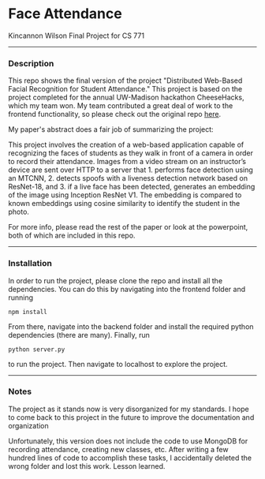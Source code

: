 # Face Attendance

Kincannon Wilson Final Project for CS 771

---

### Description

This repo shows the final version of the project 
"Distributed Web-Based Facial Recognition for Student 
Attendance." This project is based on the project 
completed for the annual UW-Madison hackathon 
CheeseHacks, which my team won. My team contributed 
a great deal of work to the frontend functionality, so please check 
out the original repo [here](https://github.com/CannonWilson/CheeseHacks).

My paper's abstract does a fair job of summarizing the
project:

This project involves the creation of a web-based application 
capable of recognizing the faces of students as they walk in 
front of a camera in order to record their attendance. Images 
from a video stream on an instructor’s device are sent over 
HTTP to a server that 1. performs face detection using an MTCNN, 
2. detects spoofs with a liveness detection network based on ResNet-18, 
and 3. if a live face has been detected, generates an embedding of 
the image using Inception ResNet V1. The embedding is compared to 
known embeddings using cosine similarity to identify the student 
in the photo. 

For more info, please read the rest of the paper or 
look at the powerpoint, both of which are included 
in this repo.

---

### Installation

In order to run the project, please clone the repo and 
install all the dependencies. You can do this by 
navigating into the frontend folder and running 

  `npm install`
  
From there, navigate into the backend folder and 
install the required python dependencies (there
are many). Finally, run 

  `python server.py`
  
to run the project. Then navigate to localhost to
explore the project.

---

### Notes

The project as it stands now is very disorganized 
for my standards. I hope to come back to this
project in the future to improve the documentation 
and organization

Unfortunately, this version does not include the
code to use MongoDB for recording attendance, 
creating new classes, etc. After writing a few 
hundred lines of code to accomplish these 
tasks, I accidentally deleted the wrong folder
and lost this work. Lesson learned.

